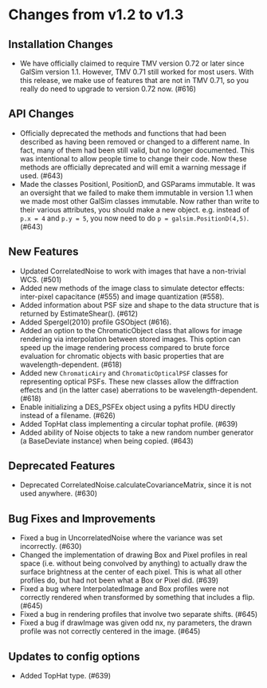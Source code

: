 Changes from v1.2 to v1.3
=========================

Installation Changes
--------------------

- We have officially claimed to require TMV version 0.72 or later since
  GalSim version 1.1.  However, TMV 0.71 still worked for most users.
  With this release, we make use of features that are not in TMV 0.71, so
  you really do need to upgrade to version 0.72 now. (#616)


API Changes
-----------

- Officially deprecated the methods and functions that had been described as
  having been removed or changed to a different name.  In fact, many of them 
  had been still valid, but no longer documented.  This was intentional to
  allow people time to change their code.  Now these methods are officially
  deprecated and will emit a warning message if used. (#643)
- Made the classes PositionI, PositionD, and GSParams immutable.  It was an
  oversight that we failed to make them immutable in version 1.1 when we made
  most other GalSim classes immutable.  Now rather than write to their various
  attributes, you should make a new object. e.g. instead of `p.x = 4` and
  `p.y = 5`, you now need to do `p = galsim.PositionD(4,5)`. (#643)


New Features
------------

- Updated CorrelatedNoise to work with images that have a non-trivial WCS. (#501)
- Added new methods of the image class to simulate detector effects:
  inter-pixel capacitance (#555) and image quantization (#558).
- Added information about PSF size and shape to the data structure that is
  returned by EstimateShear(). (#612)
- Added Spergel(2010) profile GSObject (#616).
- Added an option to the ChromaticObject class that allows for image rendering
  via interpolation between stored images.  This option can speed up the image
  rendering process compared to brute force evaluation for chromatic objects
  with basic properties that are wavelength-dependent. (#618)
- Added new `ChromaticAiry` and `ChromaticOpticalPSF` classes for representing
  optical PSFs.  These new classes allow the diffraction effects and (in the 
  latter case) aberrations to be wavelength-dependent. (#618)
- Enable initializing a DES_PSFEx object using a pyfits HDU directly instead
  of a filename. (#626)
- Added TopHat class implementing a circular tophat profile. (#639)
- Added ability of Noise objects to take a new random number generator (a
  BaseDeviate instance) when being copied. (#643)


Deprecated Features
-------------------

- Deprecated CorrelatedNoise.calculateCovarianceMatrix, since it is not used anywhere. (#630)


Bug Fixes and Improvements
--------------------------

- Fixed a bug in UncorrelatedNoise where the variance was set incorrectly. (#630)
- Changed the implementation of drawing Box and Pixel profiles in real space
  (i.e. without being convolved by anything) to actually draw the surface 
  brightness at the center of each pixel.  This is what all other profiles do,
  but had not been what a Box or Pixel did. (#639)
- Fixed a bug where InterpolatedImage and Box profiles were not correctly
  rendered when transformed by something that includes a flip. (#645)
- Fixed a bug in rendering profiles that involve two separate shifts. (#645)
- Fixed a bug if drawImage was given odd nx, ny parameters, the drawn profile
  was not correctly centered in the image. (#645)


Updates to config options
-------------------------

- Added TopHat type. (#639)


